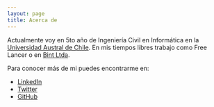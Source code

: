 ```yaml
---
layout: page
title: Acerca de
---
```


Actualmente voy en 5to año de Ingeniería Civil en Informática en la [Universidad Austral de Chile](http://www.uach.cl). En mis tiempos libres trabajo como Free Lancer o en [Bint Ltda](http://www.bint.cl).

Para conocer más de mi puedes encontrarme en:
* [LinkedIn](http://cl.linkedin.com/in/dalanth)
* [Twitter](https://twitter.com/Dalanth1)
* [GitHub](https://github.com/Dalanth)
